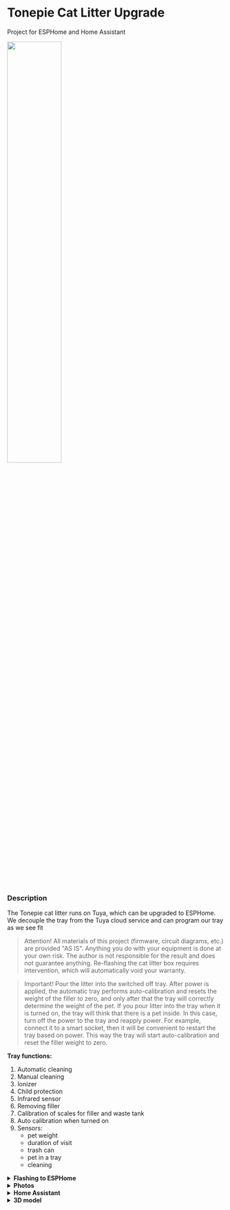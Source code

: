 # Tonepie Cat Litter Upgrade
Project for ESPHome and Home Assistant


<img src="https://github.com/DivanX10/tonepie-cat-litter-on-esphome/assets/64090632/3ccaa24d-f8f3-4367-8f9f-fe86b93e63e3" width=50%>


### Description
The Tonepie cat litter runs on Tuya, which can be upgraded to ESPHome. We decouple the tray from the Tuya cloud service and can program our tray as we see fit

> Attention! All materials of this project (firmware, circuit diagrams, etc.) are provided "AS IS". Anything you do with your equipment is done at your own risk. The author is not responsible for the result and does not guarantee anything. Re-flashing the cat litter box requires intervention, which will automatically void your warranty.


> Important! Pour the litter into the switched off tray. After power is applied, the automatic tray performs auto-calibration and resets the weight of the filler to zero, and only after that the tray will correctly determine the weight of the pet. If you pour litter into the tray when it is turned on, the tray will think that there is a pet inside. In this case, turn off the power to the tray and reapply power. For example, connect it to a smart socket, then it will be convenient to restart the tray based on power. This way the tray will start auto-calibration and reset the filler weight to zero.

**Tray functions:**
1) Automatic cleaning
2) Manual cleaning
3) Ionizer
4) Child protection
5) Infrared sensor
6) Removing filler
7) Calibration of scales for filler and waste tank
8) Auto calibration when turned on
9) Sensors:
     * pet weight
     * duration of visit
     * trash can
     * pet in a tray
     * cleaning


<details>
  <summary><b>Flashing to ESPHome</b></summary>

The board has a WBR3 chip installed. You can find out more about WBR3 [here](https://developer.tuya.com/en/docs/iot/wbr3-module-datasheet?id=K9dujs2k5nriy)

<img src="https://github.com/DivanX10/tonepie-cat-litter-on-esphome/assets/64090632/13c54298-f1b6-4954-8e76-75da6ae8de8b" width=70%>


Before unsoldering the WBR3 chip, just in case, solder two wires to the RXD and TXD pins and take logs, see if your sensors will work when adding the [Tuya MCU](https://esphome.io/components/tuya.html#tuya-mcu) component. If the sensors work, you can continue the procedure further.

> For reference. Usually, in order to remove logs by connecting to the RXD and TXD contacts, the connection is made in reverse (screenshot below), but to my surprise the connection was direct, i.e. not RXD>TXD and TXD>RXD, but RXD>RXD and TXD>TXD. So check both options
>
> <img src="https://github.com/DivanX10/Tonepie-cat-litter-on-esphome/assets/64090632/4e467b16-b9f6-4b38-98c2-c75933cf316b" width=30%>


<img src="https://github.com/DivanX10/tonepie-cat-litter-on-esphome/assets/64090632/00c2be8c-6beb-4407-bfe3-4b0f76afba76" width=50%>

***

To enable debug mode and output packages to the logs, you need to add the following to the lines. This way you can see the packets for each command when you click on the buttons in the Tuya application or through the control panel of the tray itself
```
#Enable Tuya MCU component
tuya:

uart:
  tx_pin: GPIO1
  rx_pin: GPIO3
  baud_rate: 9600
  stop_bits: 1
  data_bits: 8
  parity: none
  debug:
    direction: BOTH
    dummy_receiver: false
```

***

ESP12-F will be used instead of WBR3. They say that WBR3 can be reflashed, but I have no experience and do not want to erase the firmware in WBR3, since the chip itself may be useful in the future, for example, soldering it back and taking logs. Do it at your own discretion, you can upload the firmware directly to WBR3 or replace it with ESP12-F.

There are two ways to upload firmware to the ESP12-F

1) Buy a programmer for the ESP8266 module

<img src="https://github.com/DivanX10/tonepie-cat-litter-on-esphome/assets/64090632/95595588-8338-466d-8a28-cb83634944c6" width=50%>


2) Connect ESP12-F to USB-TTL

<img src="https://github.com/DivanX10/Tonepie-cat-litter-on-esphome/assets/64090632/a315b484-f4d5-4825-87fc-ad5907123a52" width=100%>


> For reference! To upload the firmware, you need to close the GPIO0, GPIO15 and GND contacts before power is applied (before you insert the USB-TTL into the computer's USB connector), and not after, then the ESP12-F will go into firmware mode

Compile the firmware in ESPHome using the configuration of your choice. View configurations [here](https://github.com/DivanX10/Tonepie-cat-litter-on-esphome/tree/main/files/ESPHome/ru)

1) Basic configuration has only control and sensors without control logic
2) The advanced configuration has control logic and statuses, and can also have a cleaning schedule. See comments in the configuration.

I uploaded the firmware to the ESP12-F via NodeMCU Flasher. You can download NodeMCU Flasher [here](https://github.com/nodemcu/nodemcu-flasher/tree/master). 

After uploading the firmware, solder ESP12-F instead of WBR3 and close the contacts with 10 kOhm resistors. Solder a resistor to pins EN and 3.3v, GPIO15 and GND. Why didn't I solder a jumper shorting GPIO15 and GND? Having measured the multimeters, I saw a resistance of 326-327 kOhm, and since the ESP12-F chip was already soldered, and there was no free one on hand, it was not possible to check the GPIO15 and GND contacts on the chip and on the tray board. Therefore, I did not take any risks and, in order to avoid a short circuit, I closed GPIO15 and GND with a resistor.

<img src="https://github.com/DivanX10/tonepie-cat-litter-on-esphome/assets/64090632/c0acb144-cc21-4b69-9fdf-5c48d39733d3" width=50%>


</details>


<details>
  <summary><b>Photos</b></summary>


<img src="https://github.com/DivanX10/Tonepie-cat-litter-on-esphome/assets/64090632/36d9dad1-bbee-40a6-aa9d-7b146dd29f74" width=70%>
<img src="https://github.com/DivanX10/Tonepie-cat-litter-on-esphome/assets/64090632/43f824c1-45f6-4dd4-b888-1458b9763750" width=70%>
<img src="https://github.com/DivanX10/tonepie-cat-litter-on-esphome/assets/64090632/69f1177d-d231-48a8-b179-60d68354fe74" width=70%>
<img src="https://github.com/DivanX10/tonepie-cat-litter-on-esphome/assets/64090632/dabf01f8-466f-4d3c-899f-fc6344673bc6" width=70%>
  
</details>

<details>
  <summary><b>Home Assistant</b></summary>
  

<img src="https://github.com/DivanX10/Tonepie-cat-litter-on-esphome/assets/64090632/41bc0602-1d91-4eae-8f21-875333b625ee" width=100%>

**For the card to work, you need to install components**
* [History explorer card](https://github.com/alexarch21/history-explorer-card)
* [Button Card](https://github.com/custom-cards/button-card)

**Card**
* You can get the card code [here](https://github.com/DivanX10/Tonepie-cat-litter-on-esphome/tree/main/files/Home%20Assistant/ru)
  

Countdown timer code. This is needed for the card to see the remaining operating time of the ionizer
```
timer:
  cat_toilet_ionizer_timer:
    name: "Cat toilet: Ionizer. Timer"
    duration: "00:30:00"
    icon: mdi:creation

- sensor:
    - name: 'Cat toilet: Ionizer. Remaining Time'
      unique_id: cat toilet ionizer remaining time
      state: >
          {% set f = state_attr('timer.cat_toilet_ionizer_timer', 'finishes_at') %}
          {{ '00:00:00' if f == None else (as_datetime(f) - now()).total_seconds() | timestamp_custom('%H:%M:%S', false) }}
      icon: mdi:timer
```

</details>

<details>
  <summary><b>3D model</b></summary>


I designed a protective removable side, since I didn’t have one in the kit, and I didn’t want to buy it for crazy money from the manufacturer. As a result, I designed and printed a protective removable side. The protective removable side prevents the filler from getting inside the tank, i.e. when cats bury the filler, the filler without a side gets under the tank. You can buy a removable side from the manufacturer

You can download the model [here](https://github.com/DivanX10/Tonepie-cat-litter-on-esphome/tree/main/files/3D%20Printer)
***

Protective removable rim for Tonepie automatic toilet tray

<img src="https://github.com/DivanX10/Tonepie-cat-litter-on-esphome/assets/64090632/c9bc4853-837a-440e-ab68-e0324e61e956" width=40%>

***

Protective removable side printed on a 3D printer

<img src="https://github.com/DivanX10/Tonepie-cat-litter-on-esphome/assets/64090632/f95de27e-227f-41ed-8495-18f336531e05" width=30%>
<img src="https://github.com/DivanX10/Tonepie-cat-litter-on-esphome/assets/64090632/f2202e57-0271-498c-9660-602d294095da" width=30%>


</details>
